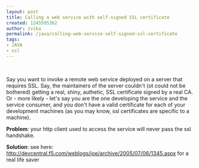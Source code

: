 ```yaml
---
layout: post
title: Calling a web service with self-signed SSL certificate
created: 1245595362
author: zvika
permalink: /java/calling-web-service-self-signed-ssl-certificate
tags:
- JAVA
- ssl
---
```

<p>&nbsp;</p>
<p>Say you want to invoke a remote web service deployed on a server that requires SSL. Say, the maintainers of the server couldn't (ot could not be bothered) getting a real, shiny, authetic, SSL certificate signed by a real CA. Or - more likely - let's say you are the one developing the service and the service consumer, and you don't have a valid certificate for each of your development machines (as you may know, ssl certificates are specific to a machine). </p>
<p><strong>Problem</strong>: your http client used to access the service will never pass the ssl handshake. </p>
<p><strong>Solution</strong>: see here: <a href="http://devcentral.f5.com/weblogs/joe/archive/2005/07/06/1345.aspx">http://devcentral.f5.com/weblogs/joe/archive/2005/07/06/1345.aspx</a> for a real life saver</p>
